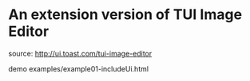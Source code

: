# An extension version of TUI Image Editor

source: http://ui.toast.com/tui-image-editor

demo examples/example01-includeUi.html
